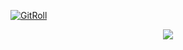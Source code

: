 <a href="https://gitroll.io/profile/uWZCkPJbzQWTprdO97yj8w9FaiER2" target="_blank"><img src="https://gitroll.io/api/badges/profiles/v1/uWZCkPJbzQWTprdO97yj8w9FaiER2" alt="GitRoll"/></a>
<br><div align="center"><img src="https://komarev.com/ghpvc/?username=Schuh1337&color=blue"></div>
